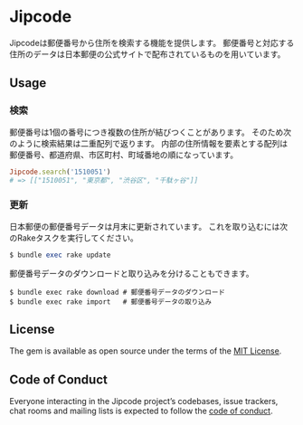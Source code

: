 # Jipcode

Jipcodeは郵便番号から住所を検索する機能を提供します。
郵便番号と対応する住所のデータは日本郵便の公式サイトで配布されているものを用いています。

## Usage

### 検索
郵便番号は1個の番号につき複数の住所が結びつくことがあります。
そのため次のように検索結果は二重配列で返ります。
内部の住所情報を要素とする配列は郵便番号、都道府県、市区町村、町域番地の順になっています。

```ruby
Jipcode.search('1510051')
# => [["1510051", "東京都", "渋谷区", "千駄ヶ谷"]]
```

### 更新
日本郵便の郵便番号データは月末に更新されています。
これを取り込むには次のRakeタスクを実行してください。

```ruby
$ bundle exec rake update
```

郵便番号データのダウンロードと取り込みを分けることもできます。

```shell
$ bundle exec rake download # 郵便番号データのダウンロード
$ bundle exec rake import   # 郵便番号データの取り込み
```

## License

The gem is available as open source under the terms of the [MIT License](https://opensource.org/licenses/MIT).

## Code of Conduct

Everyone interacting in the Jipcode project’s codebases, issue trackers, chat rooms and mailing lists is expected to follow the [code of conduct](https://github.com/rinkei/jipcode/blob/master/CODE_OF_CONDUCT.md).
